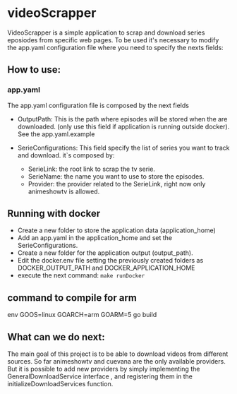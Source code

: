 # videoScrapper

VideoScrapper is a simple application to scrap and download series eposiodes from specific web pages.
To be used it's necessary to modify the app.yaml configuration file where you need to specify the nexts fields:
## How to use:
### app.yaml
The app.yaml configuration file is composed by the next fields
- OutputPath: This is the path where episodes will be stored  when the are downloaded. (only use this field if application is running outside docker). See the app.yaml.example 

- SerieConfigurations: This field specify the list of series you want to track and download. it`s composed by:
  - SerieLink: the root link to scrap the tv serie.
  - SerieName: the name you want to use to store the episodes.
  - Provider:  the provider related to the SerieLink, right now only animeshowtv is allowed.


## Running with docker
- Create a new folder  to store the application data (application_home)
- Add an app.yaml in the application_home and  set the SerieConfigurations.
- Create a new folder for the application output (output_path). 
- Edit  the docker.env file setting the previously created folders as DOCKER_OUTPUT_PATH and DOCKER_APPLICATION_HOME
- execute the next command:
```make runDocker```


## command to compile for arm

env GOOS=linux GOARCH=arm GOARM=5 go build


## What can we do next:

The main goal of this project is to be able to download videos from different sources. So far animeshowtv and cuevana are the only available providers. But it is possible to add new providers by simply implementing the GeneralDownloadService interface , and registering them in the initializeDownloadServices function. 